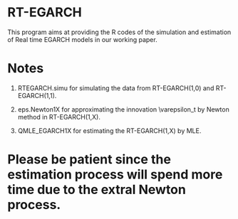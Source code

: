 # RT-EGARCH
This program aims at providing the R codes of the simulation and estimation of Real time EGARCH models in our working paper.

# Notes
1) RTEGARCH.simu for simulating the data from RT-EGARCH(1,0) and RT-EGARCH(1,1).

2) eps.Newton1X for approximating the innovation \varepsilon_t by Newton method in RT-EGARCH(1,X).

3) QMLE_EGARCH1X for estimating the RT-EGARCH(1,X) by MLE.


 # Please be patient since the estimation process will spend more time due to the extral  Newton process.

